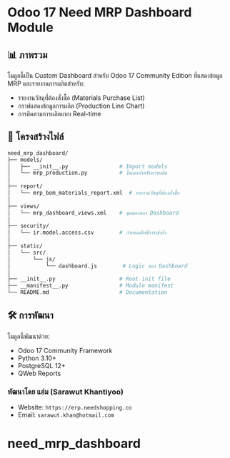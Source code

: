 # Odoo 17 Need MRP Dashboard Module

## 📊 ภาพรวม

โมดูลนี้เป็น Custom Dashboard สำหรับ Odoo 17 Community Edition ที่แสดงข้อมูล MRP และรายงานการผลิตสำหรับ:

- รายงานวัสดุที่ต้องสั่งซื้อ (Materials Purchase List)
- กราฟแสดงข้อมูลการผลิต (Production Line Chart)
- การติดตามการผลิตแบบ Real-time

## 📁 โครงสร้างไฟล์

```bash
need_mrp_dashboard/
├── models/
│   ├── __init__.py                # Import models
│   └── mrp_production.py          # โมเดลสำหรับการผลิต
│
├── report/
│   └── mrp_bom_materials_report.xml  # รายงานวัสดุที่ต้องสั่งซื้อ
│
├── views/
│   └── mrp_dashboard_views.xml    # มุมมองของ Dashboard
│
├── security/
│   └── ir.model.access.csv        # กำหนดสิทธิ์การเข้าถึง
│
├── static/
│   └── src/
│       └── js/
│           └── dashboard.js        # Logic ของ Dashboard
│
├── __init__.py                    # Root init file
├── __manifest__.py                # Module manifest
└── README.md                      # Documentation
```

## 🛠 การพัฒนา

โมดูลนี้พัฒนาด้วย:

- Odoo 17 Community Framework
- Python 3.10+
- PostgreSQL 12+
- QWeb Reports

### **พัฒนาโดย แอ๋ม (Sarawut Khantiyoo)**

- Website: `https://erp.needshopping.co`
- Email: `sarawut.khan@hotmail.com`
# need_mrp_dashboard
